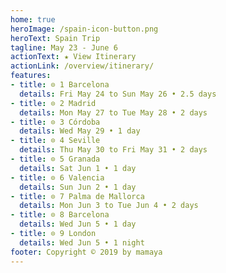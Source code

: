 ```yaml
---
home: true
heroImage: /spain-icon-button.png
heroText: Spain Trip
tagline: May 23 - June 6
actionText: ★ View Itinerary
actionLink: /overview/itinerary/
features:
- title: ⊙ 1 Barcelona
  details: Fri May 24 to Sun May 26 • 2.5 days
- title: ⊙ 2 Madrid
  details: Mon May 27 to Tue May 28 • 2 days
- title: ⊙ 3 Córdoba
  details: Wed May 29 • 1 day
- title: ⊙ 4 Seville
  details: Thu May 30 to Fri May 31 • 2 days
- title: ⊙ 5 Granada
  details: Sat Jun 1 • 1 day
- title: ⊙ 6 Valencia
  details: Sun Jun 2 • 1 day
- title: ⊙ 7 Palma de Mallorca
  details: Mon Jun 3 to Tue Jun 4 • 2 days
- title: ⊙ 8 Barcelona
  details: Wed Jun 5 • 1 day
- title: ⊙ 9 London
  details: Wed Jun 5 • 1 night
footer: Copyright © 2019 by mamaya
---
```


<style>
  .theme-container blockquote {
    border-left: none;
    padding: 0 0 0.5rem 0;
  }
</style>